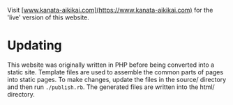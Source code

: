 Visit [www.kanata-aikikai.com](https://www.kanata-aikikai.com) for the 'live' version of this website.

# Updating

This website was originally written in PHP before being converted into a static site.
Template files are used to assemble the common parts of pages into static pages.
To make changes, update the files in the source/ directory and then run `./publish.rb`.
The generated files are written into the html/ directory.
